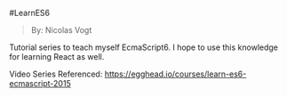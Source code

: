 #LearnES6

>By: Nicolas Vogt

Tutorial series to teach myself EcmaScript6. I hope to use this knowledge for learning React as well. 

Video Series Referenced:
https://egghead.io/courses/learn-es6-ecmascript-2015  
